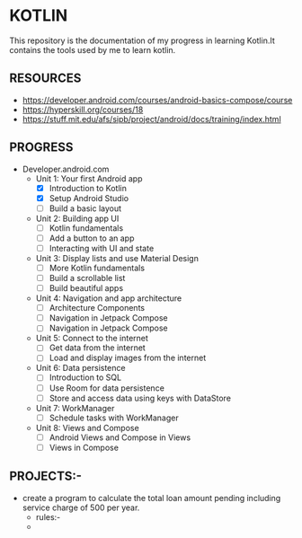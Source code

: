 # KOTLIN
This repository is the documentation of my progress in learning Kotlin.It contains the tools used by me to learn kotlin.
## RESOURCES

- https://developer.android.com/courses/android-basics-compose/course
- https://hyperskill.org/courses/18
- https://stuff.mit.edu/afs/sipb/project/android/docs/training/index.html

## PROGRESS
- Developer.android.com
  - Unit 1: Your first Android app
     -  [X] Introduction to Kotlin
     -  [X] Setup Android Studio
     -  [ ] Build a basic layout
  - Unit 2: Building app UI
     -  [ ] Kotlin fundamentals
     -  [ ] Add a button to an app
     -  [ ] Interacting with UI and state
  - Unit 3: Display lists and use Material Design
     -  [ ] More Kotlin fundamentals
     -  [ ] Build a scrollable list
     -  [ ] Build beautiful apps
  - Unit 4: Navigation and app architecture
     -  [ ] Architecture Components
     -  [ ] Navigation in Jetpack Compose
     -  [ ] Navigation in Jetpack Compose
  - Unit 5: Connect to the internet
     -  [ ] Get data from the internet
     -  [ ] Load and display images from the internet
  - Unit 6: Data persistence
     -  [ ] Introduction to SQL
     -  [ ] Use Room for data persistence
     -  [ ] Store and access data using keys with DataStore
  - Unit 7: WorkManager
     -  [ ] Schedule tasks with WorkManager
  - Unit 8: Views and Compose
     -  [ ] Android Views and Compose in Views
     -  [ ] Views in Compose
##  PROJECTS:-
  - create a program to calculate the total loan amount pending including service charge of 500 per year.
     - rules:-
     - 

